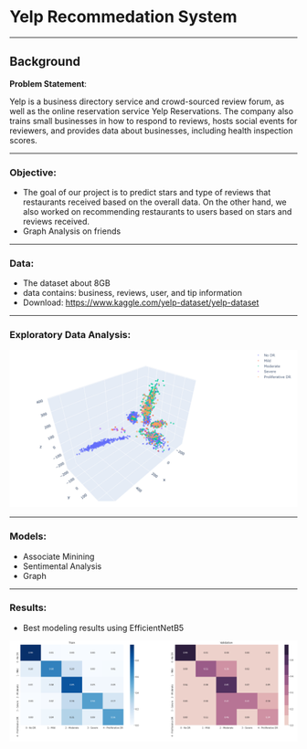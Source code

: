 # Yelp Recommedation System

----
## Background

**Problem Statement**: 

Yelp is a business directory service and crowd-sourced review forum, as well as the online reservation service Yelp Reservations. The company also trains small businesses in how to respond to reviews, hosts social events for reviewers, and provides data about businesses, including health inspection scores. 


----
### Objective:

- The goal of our project is to predict stars and type of reviews that restaurants received based on the overall data. On the other hand, we also worked on recommending restaurants to users based on stars and reviews received.
- Graph Analysis on friends


----
### Data:

- The dataset about 8GB
- data contains: business, reviews, user, and tip information
- Download: https://www.kaggle.com/yelp-dataset/yelp-dataset

----
### Exploratory Data Analysis:

<p align="center">
  <img src="https://github.com/yuling0330/Blindness_Detection_Image_Recognition/blob/master/presentation/pca.PNG" />
</p>

----
### Models:

- Associate Minining
- Sentimental Analysis
- Graph

----
### Results:
- Best modeling results using EfficientNetB5
<p align="center">
  <img src="https://github.com/yuling0330/Blindness_Detection_Image_Recognition/blob/master/presentation/final_resutls.PNG" />
</p>
